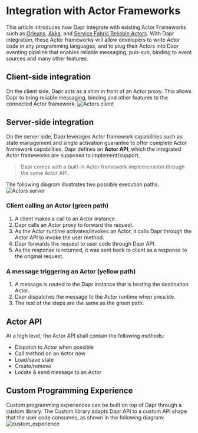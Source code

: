 # Integration with Actor Frameworks
This article introduces how Dapr integrate with existing Actor Frameworks such as [Orleans](https://github.com/dotnet/orleans), [Akka](https://akka.io/), and [Service Fabric Reliable Actors](https://docs.microsoft.com/en-us/azure/service-fabric/service-fabric-reliable-actors-introduction). With Dapr integration, these Actor frameworks will allow developers to write Actor code in any programming languages, and to plug their Actors into Dapr eventing pipeline that enables reliable messaging, pub-sub, binding to event sources and many other features.

## Client-side integration
On the client side, Dapr acts as a shim in front of an Actor proxy. This allows Dapr to bring reliable messaging, binding and other features to the connected Actor framework.
![Actors client](../imgs/actors_client.png)

## Server-side integration
On the server side, Dapr leverages Actor framework capabilities such as state management and single activation guarantee to offer complete Actor framework capabilities.
Dapr defines an **Actor API**, which the integrated Actor frameworks are supposed to implement/support. 

> Dapr comes with a built-in Actor framework implemenation through the same Actor API.

The following diagram illustrates two possible execution paths. ![Actors server](../imgs/actors_server.png)

### Client calling an Actor (green path)

1. A client makes a call to an Actor instance.
2. Dapr calls an Actor proxy to forward the request.
3. As the Actor runtime activates/invokes an Actor, it calls Dapr through the Actor API to invoke the user method.
4. Dapr forwards the request to user code through Dapr API.
5. As the response is returned, it was sent back to client as a response to the original request. 

### A message triggering an Actor (yellow path)

1. A message is routed to the Dapr instance that is hosting the destination Actor.
2. Dapr dispatches the message to the Actor runtime when possible.
3. The rest of the steps are the same as the green path.

## Actor API
At a high level, the Actor API shall contain the following methods:

* Dispatch to Actor when possible
* Call method on an Actor now
* Load/save state
* Create/remove
* Locate & send message to an Actor 

## Custom Programming Experience
Custom programming experiences can be built on top of Dapr through a custom library. The Custom library adapts Dapr API to a custom API shape that the user code consumes, as shown in the following diagram:
![custom_experience](../imgs/programming_experience.png)